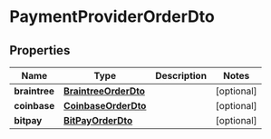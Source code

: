 

# PaymentProviderOrderDto

## Properties

Name | Type | Description | Notes
------------ | ------------- | ------------- | -------------
**braintree** | [**BraintreeOrderDto**](BraintreeOrderDto.md) |  |  [optional]
**coinbase** | [**CoinbaseOrderDto**](CoinbaseOrderDto.md) |  |  [optional]
**bitpay** | [**BitPayOrderDto**](BitPayOrderDto.md) |  |  [optional]



